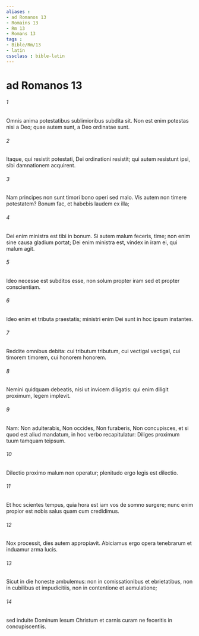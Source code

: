 ```yaml
---
aliases : 
- ad Romanos 13
- Romains 13
- Rm 13
- Romans 13
tags : 
- Bible/Rm/13
- latin
cssclass : bible-latin
---
```


# ad Romanos 13

###### 1
Omnis anima potestatibus sublimioribus subdita sit. Non est enim potestas nisi a Deo; quae autem sunt, a Deo ordinatae sunt. 
###### 2
Itaque, qui resistit potestati, Dei ordinationi resistit; qui autem resistunt ipsi, sibi damnationem acquirent. 
###### 3
Nam principes non sunt timori bono operi sed malo. Vis autem non timere potestatem? Bonum fac, et habebis laudem ex illa; 
###### 4
Dei enim ministra est tibi in bonum. Si autem malum feceris, time; non enim sine causa gladium portat; Dei enim ministra est, vindex in iram ei, qui malum agit. 
###### 5
Ideo necesse est subditos esse, non solum propter iram sed et propter conscientiam. 
###### 6
Ideo enim et tributa praestatis; ministri enim Dei sunt in hoc ipsum instantes. 
###### 7
Reddite omnibus debita: cui tributum tributum, cui vectigal vectigal, cui timorem timorem, cui honorem honorem.
###### 8
Nemini quidquam debeatis, nisi ut invicem diligatis: qui enim diligit proximum, legem implevit. 
###### 9
Nam: Non adulterabis, Non occides, Non furaberis, Non concupisces, et si quod est aliud mandatum, in hoc verbo recapitulatur: Diliges proximum tuum tamquam teipsum. 
###### 10
Dilectio proximo malum non operatur; plenitudo ergo legis est dilectio.
###### 11
Et hoc scientes tempus, quia hora est iam vos de somno surgere; nunc enim propior est nobis salus quam cum credidimus. 
###### 12
Nox processit, dies autem appropiavit. Abiciamus ergo opera tenebrarum et induamur arma lucis. 
###### 13
Sicut in die honeste ambulemus: non in comissationibus et ebrietatibus, non in cubilibus et impudicitiis, non in contentione et aemulatione; 
###### 14
sed induite Dominum Iesum Christum et carnis curam ne feceritis in concupiscentiis.
